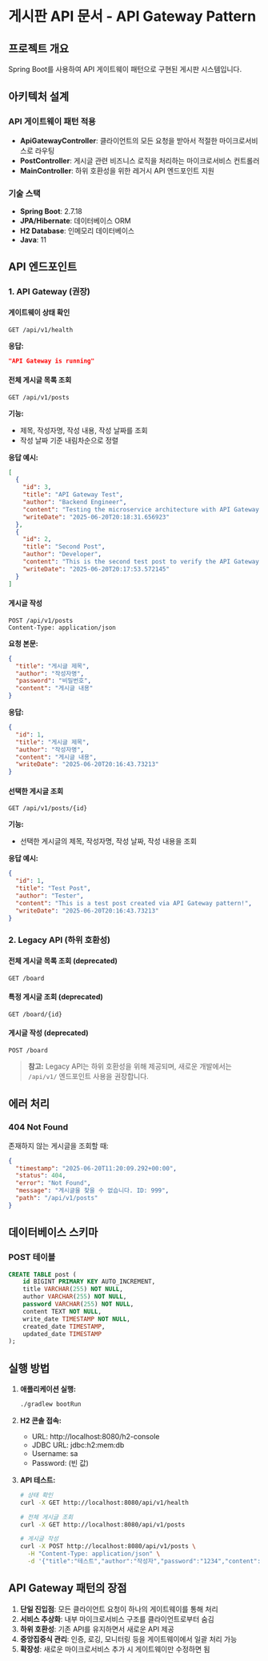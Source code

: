 # 게시판 API 문서 - API Gateway Pattern

## 프로젝트 개요
Spring Boot를 사용하여 API 게이트웨이 패턴으로 구현된 게시판 시스템입니다.

## 아키텍처 설계

### API 게이트웨이 패턴 적용
- **ApiGatewayController**: 클라이언트의 모든 요청을 받아서 적절한 마이크로서비스로 라우팅
- **PostController**: 게시글 관련 비즈니스 로직을 처리하는 마이크로서비스 컨트롤러
- **MainController**: 하위 호환성을 위한 레거시 API 엔드포인트 지원

### 기술 스택
- **Spring Boot**: 2.7.18
- **JPA/Hibernate**: 데이터베이스 ORM
- **H2 Database**: 인메모리 데이터베이스
- **Java**: 11

## API 엔드포인트

### 1. API Gateway (권장)

#### 게이트웨이 상태 확인
```http
GET /api/v1/health
```
**응답:**
```json
"API Gateway is running"
```

#### 전체 게시글 목록 조회
```http
GET /api/v1/posts
```
**기능:**
- 제목, 작성자명, 작성 내용, 작성 날짜를 조회
- 작성 날짜 기준 내림차순으로 정렬

**응답 예시:**
```json
[
  {
    "id": 3,
    "title": "API Gateway Test",
    "author": "Backend Engineer",
    "content": "Testing the microservice architecture with API Gateway pattern in Spring Boot.",
    "writeDate": "2025-06-20T20:18:31.656923"
  },
  {
    "id": 2,
    "title": "Second Post", 
    "author": "Developer",
    "content": "This is the second test post to verify the API Gateway pattern implementation.",
    "writeDate": "2025-06-20T20:17:53.572145"
  }
]
```

#### 게시글 작성
```http
POST /api/v1/posts
Content-Type: application/json
```
**요청 본문:**
```json
{
  "title": "게시글 제목",
  "author": "작성자명",
  "password": "비밀번호",
  "content": "게시글 내용"
}
```

**응답:**
```json
{
  "id": 1,
  "title": "게시글 제목",
  "author": "작성자명",
  "content": "게시글 내용",
  "writeDate": "2025-06-20T20:16:43.73213"
}
```

#### 선택한 게시글 조회
```http
GET /api/v1/posts/{id}
```
**기능:**
- 선택한 게시글의 제목, 작성자명, 작성 날짜, 작성 내용을 조회

**응답 예시:**
```json
{
  "id": 1,
  "title": "Test Post",
  "author": "Tester",
  "content": "This is a test post created via API Gateway pattern!",
  "writeDate": "2025-06-20T20:16:43.73213"
}
```

### 2. Legacy API (하위 호환성)

#### 전체 게시글 목록 조회 (deprecated)
```http
GET /board
```

#### 특정 게시글 조회 (deprecated)
```http
GET /board/{id}
```

#### 게시글 작성 (deprecated)
```http
POST /board
```

> **참고:** Legacy API는 하위 호환성을 위해 제공되며, 새로운 개발에서는 `/api/v1/` 엔드포인트 사용을 권장합니다.

## 에러 처리

### 404 Not Found
존재하지 않는 게시글을 조회할 때:
```json
{
  "timestamp": "2025-06-20T11:20:09.292+00:00",
  "status": 404,
  "error": "Not Found",
  "message": "게시글을 찾을 수 없습니다. ID: 999",
  "path": "/api/v1/posts"
}
```

## 데이터베이스 스키마

### POST 테이블
```sql
CREATE TABLE post (
    id BIGINT PRIMARY KEY AUTO_INCREMENT,
    title VARCHAR(255) NOT NULL,
    author VARCHAR(255) NOT NULL,
    password VARCHAR(255) NOT NULL,
    content TEXT NOT NULL,
    write_date TIMESTAMP NOT NULL,
    created_date TIMESTAMP,
    updated_date TIMESTAMP
);
```

## 실행 방법

1. **애플리케이션 실행:**
   ```bash
   ./gradlew bootRun
   ```

2. **H2 콘솔 접속:**
   - URL: http://localhost:8080/h2-console
   - JDBC URL: jdbc:h2:mem:db
   - Username: sa
   - Password: (빈 값)

3. **API 테스트:**
   ```bash
   # 상태 확인
   curl -X GET http://localhost:8080/api/v1/health
   
   # 전체 게시글 조회
   curl -X GET http://localhost:8080/api/v1/posts
   
   # 게시글 작성
   curl -X POST http://localhost:8080/api/v1/posts \
     -H "Content-Type: application/json" \
     -d '{"title":"테스트","author":"작성자","password":"1234","content":"내용"}'
   ```

## API Gateway 패턴의 장점

1. **단일 진입점**: 모든 클라이언트 요청이 하나의 게이트웨이를 통해 처리
2. **서비스 추상화**: 내부 마이크로서비스 구조를 클라이언트로부터 숨김
3. **하위 호환성**: 기존 API를 유지하면서 새로운 API 제공
4. **중앙집중식 관리**: 인증, 로깅, 모니터링 등을 게이트웨이에서 일괄 처리 가능
5. **확장성**: 새로운 마이크로서비스 추가 시 게이트웨이만 수정하면 됨 